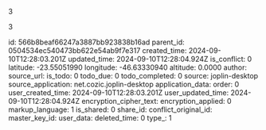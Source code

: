 3

3

id: 566b8beaf66247a3887bb923838b16ad
parent_id: 0504534ec540473bb622e54ab9f7e317
created_time: 2024-09-10T12:28:03.201Z
updated_time: 2024-09-10T12:28:04.924Z
is_conflict: 0
latitude: -23.55051990
longitude: -46.63330940
altitude: 0.0000
author: 
source_url: 
is_todo: 0
todo_due: 0
todo_completed: 0
source: joplin-desktop
source_application: net.cozic.joplin-desktop
application_data: 
order: 0
user_created_time: 2024-09-10T12:28:03.201Z
user_updated_time: 2024-09-10T12:28:04.924Z
encryption_cipher_text: 
encryption_applied: 0
markup_language: 1
is_shared: 0
share_id: 
conflict_original_id: 
master_key_id: 
user_data: 
deleted_time: 0
type_: 1